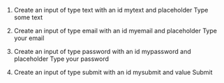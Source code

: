 1. Create an input of type text with an id mytext and placeholder Type some text  

2. Create an input of type email with an id myemail and placeholder Type your email  

3. Create an input of type password with an id mypassword and placeholder Type your password  

4. Create an input of type submit with an id mysubmit and value Submit